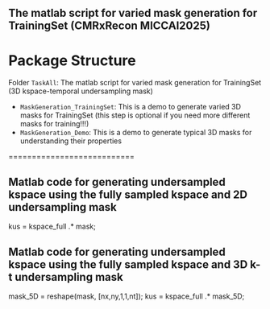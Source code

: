 ## The matlab script for varied mask generation for TrainingSet (CMRxRecon MICCAI2025)

# Package Structure
Folder `TaskAll`: The matlab script for varied mask generation for TrainingSet (3D kspace-temporal undersampling mask)
* `MaskGeneration_TrainingSet`: This is a demo to generate varied 3D masks for TrainingSet (this step is optional if you need more different masks for training!!!)
* `MaskGeneration_Demo`: This is a demo to generate typical 3D masks for understanding their properties

===========================
## Matlab code for generating undersampled kspace using the fully sampled kspace and 2D undersampling mask
kus = kspace_full .* mask;

## Matlab code for generating undersampled kspace using the fully sampled kspace and 3D k-t undersampling mask
mask_5D = reshape(mask, [nx,ny,1,1,nt]); kus = kspace_full .* mask_5D;
